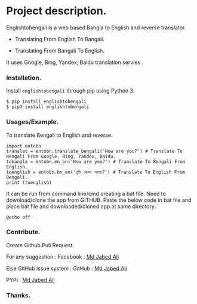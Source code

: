 # Project description.

Englishtobengali is a web based Bangla to English and reverse translator.

  - Translating From English To Bangali.

  - Translating From Bangali To English.

It uses Google, Bing, Yandex, Baidu translation servies .


### Installation.

Install ```englishtobengali``` through pip using Python 3.

```
$ pip install englishtobengali
$ pip3 install englishtobengali

```

### Usages/Example.

To translate Bengali to English and reverse.

```
import entobn
translet = entobn.translate_bengali('How are you?') # Translate To Bengali From Google, Bing, Yandex, Baidu.
tobangla = entobn.en_bn('How are you?') # Translate To Bengali From English.
toenglish = entobn.bn_en('তুমি কেমন আছো?') # Translate To English From Bengali.
print (toenglish)

```


It can be run from command line/cmd creating a bat file. Need to download/clone the app from GITHUB. Paste the below code in bat file and place bat file and downloaded/cloned app at same directory.

```
@echo off

```

### Contribute.

Create Github Pull Request.

For any suggestion :
Facebook : [Md Jabed Ali](https://www.facebook.com/paradox.jabed)

Else GitHub issue system :
GitHub : [Md Jabed Ali](https://github.com/jabedparadox)

PYPI : [Md Jabed Ali](https://pypi.org/project/englishtobengali/)

### Thanks.
